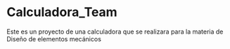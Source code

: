 # Calculadora_Team
Este es un proyecto de una calculadora que se realizara para la materia de Diseño de elementos mecánicos 
